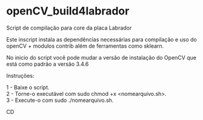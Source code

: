 # openCV_build4labrador
Script de compilação para core da placa Labrador

Este inscript instala as dependências necessárias para compilação e uso do openCV + modulos contrib além de ferramentas como sklearn.

No inicio do script você pode mudar a versão de instalação do OpenCV que está como padrão a versão 3.4.6

Instruções:

1 - Baixe o script.<br />
2 - Torne-o executável com sudo chmod +x <nomearquivo.sh>.<br />
3 - Execute-o com sudo ./nomearquivo.sh.<br />

CD
